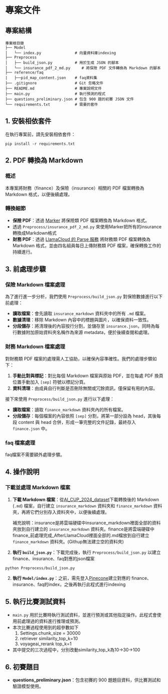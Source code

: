 # 專案文件

## 專案結構
```plaintext
專案根目錄
├── Model
│   └── index.py               # 向量資料庫indexing
├── Preprocess
│   ├── build_json.py          # 用於生成 JSON 的腳本
│   └── insurance_pdf_2_md.py     # 將保險 PDF 文件轉換為 Markdown 的腳本
├── reference/faq
|   ├──pid_map_content.json    # faq資料集
├── .gitignore                 # Git 忽略文件
├── README.md                  # 專案說明文件
├── main.py                    # 執行預測的程式
├── questions_preliminary.json # 包含 900 題的初賽 JSON 文件
└── requirements.txt           # 需要的套件
```
## 1. 安裝相依套件
在執行專案前，請先安裝相依套件：
```
pip install -r requirements.txt
```
## 2. PDF 轉換為 Markdown

### 概述
本專案將財務（finance）及保險（insurance）相關的 PDF 檔案轉換為 Markdown 格式，以便後續處理。

### 轉換細節
- **保險 PDF**：透過 [Marker](https://github.com/VikParuchuri/marker) 將保險類 PDF 檔案轉換為 Markdown 格式。
- 透過 `Preprocess/insurance_pdf_2_md.py` 來使用Marker把所有的insurance轉換成Markdown格式
- **財務 PDF**：透過 [LlamaCloud 的 Parse 服務](https://cloud.llamaindex.ai/project/37d122c8-90cf-422c-b8dd-5bcdf26d6cd6/parse) 將財務類 PDF 檔案轉換為 Markdown 格式，並由四名組員每日上傳財務類 PDF 檔案，確保轉換工作的持續進行。

## 3. 前處理步驟

### 保險 Markdown 檔案處理
為了進行進一步分析，我們使用 `Preprocess/build_json.py` 對保險數據進行以下前處理：

- **讀取檔案**：會先讀取 `insurance_markdown` 資料夾中的所有 `.md` 檔案。
- **數據清理**：移除 Markdown 內容中的標題與圖片，以確保資料一致性。
- **分段儲存**：將清理後的內容按行分割，並儲存至 `insurance.json`，同時為每行數據附加原始資料夾名稱作為來源 metadata，便於後續查閱和處理。

### 財務 Markdown 檔案處理
對財務類 PDF 檔案的處理需人工協助，以確保內容準確性。我們的處理步驟如下：

1. **手動比對與標記**：對比每個 Markdown 檔案與原始 PDF，並在每處 PDF 換頁位置手動加入 `[sep]` 符號以標記分頁。
2. **資料清理**：由成員自行判斷是否刪除無關或冗餘資訊，僅保留有用的內容。

接下來使用 `Preprocess/build_json.py` 進行以下處理：

- **讀取檔案**：讀取 `finance_markdown` 資料夾內的所有檔案。
- **分段儲存**：每個檔案的內容依照 `[sep]` 分割，將第一部分設為 head，其後每段 content 與 head 合併，形成一筆完整的文件記錄，最終存入 `finance.json` 中。
### faq 檔案處理
faq檔案不需要額外處理步驟。

## 4. 操作說明

### 下載並處理 Markdown 檔案

1. **下載 Markdown 檔案**：從[AI_CUP_2024_dataset](https://drive.google.com/drive/u/0/folders/1ldEWRbzwjKm6Q3_dyoq8YIJRfygjiNFl)下載轉換後的 Markdown (`.md`) 檔案，自行建立 `insurance_markdown` 資料夾和 `finance_markdown` 資料夾，再將它們分別存入資料夾中，以便後續處理。
  
   補充說明：insurance是將雲端硬碟中insurance_markdown裡面全部的資料夾放到自行建立的 `insurance_markdown` 資料夾。finance是將雲端硬碟中finance_前處理完成_AfterLlamaCloud裡面全部的.md檔放到自行建立 `finance_markdown` 資料夾。(Githup無法建立空的資料夾)

4. **執行 `build_json.py`**：下載完成後，執行 `Preprocess/build_json.py` 以建立
finance、insurance、faq對應的json檔案

```
python Preprocess/build_json.py
```
2. **執行 `Model/index.py`**：之前，需先登入[Pinecone](https://www.pinecone.io/)建立對應的 finance、insurance、faq的index，之後再執行此程式進行indexing
## 5. 執行比賽測試資料

- `main.py` 用於比賽時執行測試資料，並進行預測或其他指定操作。此程式會使用前處理過的資料進行推理或預測。
- 本次比賽過程使用到的超參數如下
    1. Settings.chunk_size = 30000
    2. retriever similarity_top_k=10
    3. voyageai_rerank top_k=1 
- 其中提交的三次過程中，分別改動similarity_top_k為10->30->100
## 6. 初賽題目

- **questions_preliminary.json**：包含初賽的 900 題題目資料，供比賽測試和驗證模型使用。
